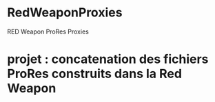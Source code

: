 # RedWeaponProxies
RED Weapon ProRes Proxies 

# projet : concatenation des fichiers ProRes construits dans la Red Weapon


